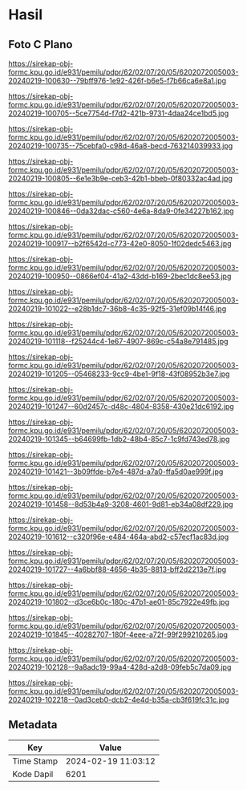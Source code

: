 # Hasil

## Foto C Plano

https://sirekap-obj-formc.kpu.go.id/e931/pemilu/pdpr/62/02/07/20/05/6202072005003-20240219-100630--79bff976-1e92-426f-b6e5-f7b66ca6e8a1.jpg

https://sirekap-obj-formc.kpu.go.id/e931/pemilu/pdpr/62/02/07/20/05/6202072005003-20240219-100705--5ce7754d-f7d2-421b-9731-4daa24ce1bd5.jpg

https://sirekap-obj-formc.kpu.go.id/e931/pemilu/pdpr/62/02/07/20/05/6202072005003-20240219-100735--75cebfa0-c98d-46a8-becd-763214039933.jpg

https://sirekap-obj-formc.kpu.go.id/e931/pemilu/pdpr/62/02/07/20/05/6202072005003-20240219-100805--6e1e3b9e-ceb3-42b1-bbeb-0f80332ac4ad.jpg

https://sirekap-obj-formc.kpu.go.id/e931/pemilu/pdpr/62/02/07/20/05/6202072005003-20240219-100846--0da32dac-c560-4e6a-8da9-0fe34227b162.jpg

https://sirekap-obj-formc.kpu.go.id/e931/pemilu/pdpr/62/02/07/20/05/6202072005003-20240219-100917--b2f6542d-c773-42e0-8050-1f02dedc5463.jpg

https://sirekap-obj-formc.kpu.go.id/e931/pemilu/pdpr/62/02/07/20/05/6202072005003-20240219-100950--0866ef04-41a2-43dd-b169-2bec1dc8ee53.jpg

https://sirekap-obj-formc.kpu.go.id/e931/pemilu/pdpr/62/02/07/20/05/6202072005003-20240219-101022--e28b1dc7-36b8-4c35-92f5-31ef09b14f46.jpg

https://sirekap-obj-formc.kpu.go.id/e931/pemilu/pdpr/62/02/07/20/05/6202072005003-20240219-101118--f25244c4-1e67-4907-869c-c54a8e791485.jpg

https://sirekap-obj-formc.kpu.go.id/e931/pemilu/pdpr/62/02/07/20/05/6202072005003-20240219-101205--05468233-9cc9-4be1-9f18-43f08952b3e7.jpg

https://sirekap-obj-formc.kpu.go.id/e931/pemilu/pdpr/62/02/07/20/05/6202072005003-20240219-101247--60d2457c-d48c-4804-8358-430e21dc6192.jpg

https://sirekap-obj-formc.kpu.go.id/e931/pemilu/pdpr/62/02/07/20/05/6202072005003-20240219-101345--b64699fb-1db2-48b4-85c7-1c9fd743ed78.jpg

https://sirekap-obj-formc.kpu.go.id/e931/pemilu/pdpr/62/02/07/20/05/6202072005003-20240219-101421--3b09ffde-b7e4-487d-a7a0-ffa5d0ae999f.jpg

https://sirekap-obj-formc.kpu.go.id/e931/pemilu/pdpr/62/02/07/20/05/6202072005003-20240219-101458--8d53b4a9-3208-4601-9d81-eb34a08df229.jpg

https://sirekap-obj-formc.kpu.go.id/e931/pemilu/pdpr/62/02/07/20/05/6202072005003-20240219-101612--c320f96e-e484-464a-abd2-c57ecf1ac83d.jpg

https://sirekap-obj-formc.kpu.go.id/e931/pemilu/pdpr/62/02/07/20/05/6202072005003-20240219-101727--4a6bbf88-4656-4b35-8813-bff2d2213e7f.jpg

https://sirekap-obj-formc.kpu.go.id/e931/pemilu/pdpr/62/02/07/20/05/6202072005003-20240219-101802--d3ce6b0c-180c-47b1-ae01-85c7922e49fb.jpg

https://sirekap-obj-formc.kpu.go.id/e931/pemilu/pdpr/62/02/07/20/05/6202072005003-20240219-101845--40282707-180f-4eee-a72f-99f299210265.jpg

https://sirekap-obj-formc.kpu.go.id/e931/pemilu/pdpr/62/02/07/20/05/6202072005003-20240219-102128--9a8adc19-99a4-428d-a2d8-09feb5c7da09.jpg

https://sirekap-obj-formc.kpu.go.id/e931/pemilu/pdpr/62/02/07/20/05/6202072005003-20240219-102218--0ad3ceb0-dcb2-4e4d-b35a-cb3f619fc31c.jpg


## Metadata

| Key        | Value               |
| ---------- | ------------------- |
| Time Stamp | 2024-02-19 11:03:12 |
| Kode Dapil | 6201                |




